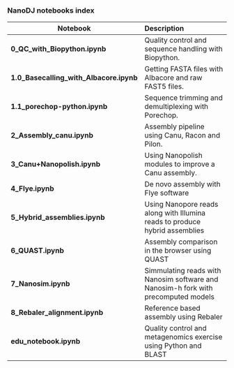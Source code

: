 ### NanoDJ notebooks index

| Notebook                                | Description                                                  |
| --------------------------------------- | :----------------------------------------------------------- |
| **0_QC_with_Biopython.ipynb**           | Quality control and sequence handling with Biopython.        |
| **1.0_Basecalling_with_Albacore.ipynb** | Getting FASTA files with Albacore and raw FAST5 files.       |
| **1.1_porechop-python.ipynb**           | Sequence trimming and demultiplexing with Porechop.          |
| **2_Assembly_canu.ipynb**               | Assembly pipeline using Canu, Racon and Pilon.               |
| **3_Canu+Nanopolish.ipynb**             | Using Nanopolish modules to improve a Canu assembly.         |
| **4_Flye.ipynb**                        | De novo assembly with Flye software                          |
| **5_Hybrid_assemblies.ipynb**           | Using Nanopore reads along with Illumina reads to produce hybrid assemblies |
| **6_QUAST.ipynb**                       | Assembly comparison in the browser using QUAST               |
| **7_Nanosim.ipynb**                     | Simmulating reads with Nanosim software and Nanosim-h fork with precomputed models |
| **8_Rebaler_alignment.ipynb**           | Reference based assembly using Rebaler                       |
| **edu_notebook.ipynb**                  | Quality control and metagenomics exercise using Python and BLAST |

